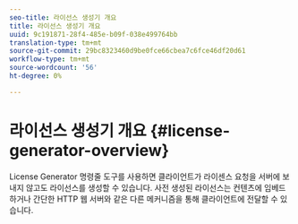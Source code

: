 ```yaml
---
seo-title: 라이선스 생성기 개요
title: 라이선스 생성기 개요
uuid: 9c191871-28f4-485e-b09f-038e499764bb
translation-type: tm+mt
source-git-commit: 29bc8323460d9be0fce66cbea7c6fce46df20d61
workflow-type: tm+mt
source-wordcount: '56'
ht-degree: 0%

---
```



# 라이선스 생성기 개요 {#license-generator-overview}

License Generator 명령줄 도구를 사용하면 클라이언트가 라이센스 요청을 서버에 보내지 않고도 라이선스를 생성할 수 있습니다. 사전 생성된 라이선스는 컨텐츠에 임베드하거나 간단한 HTTP 웹 서버와 같은 다른 메커니즘을 통해 클라이언트에 전달할 수 있습니다.
